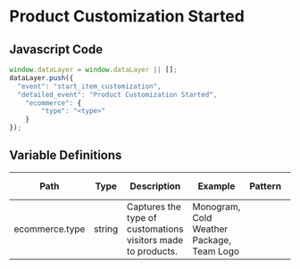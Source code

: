# Product Customization Started

### 

## Javascript Code
```js
window.dataLayer = window.dataLayer || [];
dataLayer.push({
  "event": "start_item_customization",
  "detailed_event": "Product Customization Started",
    "ecommerce": {
        "type": "<type>"
    }
});
```

## Variable Definitions

|Path|Type|Description|Example|Pattern|Min Length|Max Length|Minimum|Maximum|Multiple Of|
| --- | --- | --- | --- | --- | --- | --- | --- | --- | --- |
|ecommerce.type|string|Captures the type of customations visitors made to products.|Monogram, Cold Weather Package, Team Logo|||||||




